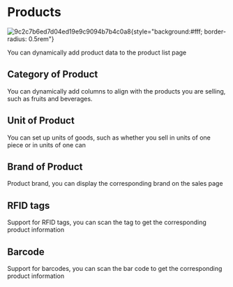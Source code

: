 # Products

![9c2c7b6ed7d04ed19e9c9094b7b4c0a8](/images/9c2c7b6ed7d04ed19e9c9094b7b4c0a8.jpg){style="background:#fff; border-radius: 0.5rem"}

You can dynamically add product data to the product list page

## Category of Product

You can dynamically add columns to align with the products you are selling, such as fruits and beverages.

## Unit of Product

You can set up units of goods, such as whether you sell in units of one piece or in units of one can

## Brand of Product

Product brand, you can display the corresponding brand on the sales page

## RFID tags

Support for RFID tags, you can scan the tag to get the corresponding product information

## Barcode

Support for barcodes, you can scan the bar code to get the corresponding product information
